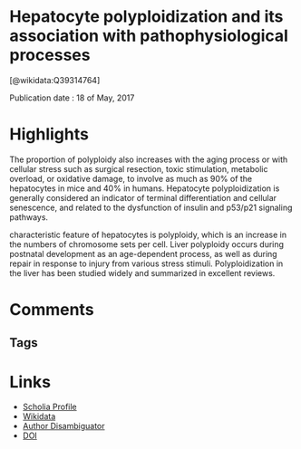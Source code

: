 
Hepatocyte polyploidization and its association with pathophysiological processes
=================================================================================
  
  [@wikidata:Q39314764]  
  
Publication date : 18 of May, 2017  

# Highlights

The proportion of polyploidy also increases with the aging process or with cellular stress such as surgical resection, toxic stimulation, metabolic overload, or oxidative damage, to involve as much as 90% of the hepatocytes in mice and 40% in humans. Hepatocyte polyploidization is generally considered an indicator of terminal differentiation and cellular senescence, and related to the dysfunction of insulin and p53/p21 signaling pathways.

 characteristic feature of hepatocytes is polyploidy, which is an increase in the numbers of chromosome sets per cell. Liver polyploidy occurs during postnatal development as an age-dependent process, as well as during repair in response to injury from various stress stimuli. Polyploidization in the liver has been studied widely and summarized in excellent reviews.


 
# Comments

## Tags

# Links
  
 * [Scholia Profile](https://scholia.toolforge.org/work/Q39314764)  
 * [Wikidata](https://www.wikidata.org/wiki/Q39314764)  
 * [Author Disambiguator](https://author-disambiguator.toolforge.org/work_item_oauth.php?id=Q39314764&batch_id=&match=1&author_list_id=&doit=Get+author+links+for+work)  
 * [DOI](https://doi.org/10.1038/CDDIS.2017.167)  
